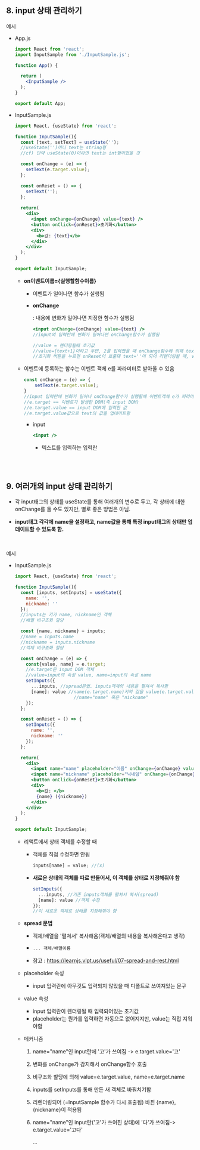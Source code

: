 ## 8. input 상태 관리하기

예시

- App.js

  ```jsx
  import React from 'react';
  import InputSample from './InputSample.js';
  
  function App() {
  
    return (
      <InputSample />
    );
  }
  
  export default App;
  ```

- InputSample.js

  ```jsx
  import React, {useState} from 'react';
  
  function InputSample(){
    const [text, setText] = useState('');
    //useState('')이니 text는 string형
    //cf) 만약 useState(0)이라면 text는 int형이었을 것
  
    const onChange = (e) => {
      setText(e.target.value);
    };
  
    const onReset = () => {
      setText('');
    };
      
    return(
      <div>
        <input onChange={onChange} value={text} />
        <button onClick={onReset}>초기화</button>
        <div>
          <b>값: {text}</b>
        </div>
      </div>
    );
  }
  
  export default InputSample;
  ```
  
  - **on이벤트이름={실행할함수이름}**
  
    - 이벤트가 일어나면 함수가 실행됨
  
    - **onChange**
  
      : 내용에 변화가 일어나면 지정한 함수가 실행됨
  
        ```jsx
        <input onChange={onChange} value={text} />
        //input의 입력란에 변화가 일어나면 onChange함수가 실행됨
        
        //value = 렌더링될때 초기값
        //value={text+1}이라고 두면, 2를 입력했을 때 onChange함수에 의해 text=2가 되어 리렌더링될 때, input의 초기값 value={2+1}이므로 '21'이 입력란에 표시됨
      //초기화 버튼을 누르면 onReset이 호출돼 text=''이 되어 리렌더링될 때, value=''이 되어 입력란이 비워짐 
        ```
  
  - 이벤트에 등록하는 함수는 이벤트 객체 e를 파라미터로 받아올 수 있음
  
    ```jsx
    const onChange = (e) => {
        setText(e.target.value);
    }
    //input 입력란에 변화가 일어나 onChange함수가 실행될때 이벤트객체 e가 파라미터로 넘어감
    //e.target == 이벤트가 발생한 DOM(즉 input DOM)
    //e.target.value == input DOM에 입력한 값
    //e.target.value값으로 text의 값을 업데이트함
    ```
  
  
    - input
  
      ```jsx
      <input />
      ```
  
      - 텍스트를 입력하는 입력란

<br>

<br>

## 9. 여러개의 input 상태 관리하기

- 각 input태그의 상태를 useState를 통해 여러개의 변수로 두고, 각 상태에 대한 onChange를 둘 수도 있지만, 별로 좋은 방법은 아님.

- **input태그 각각에 name을 설정하고, name값을 통해 특정 input태그의 상태만 업데이트할 수 있도록 함.**

<br>

예시

- InputSample.js

  ```jsx
  import React, {useState} from 'react';
  
  function InputSample(){
    const [inputs, setInputs] = useState({
      name: '',
      nickname: ''
    });
    //inputs는 키가 name, nickname인 객체
    //배열 비구조화 할당
  
    const {name, nickname} = inputs;
    //name = inputs.name
    //nickname = inputs.nickname
    //객체 비구조화 할당
  
    const onChange = (e) => {
      const{value, name} = e.target;
      //e.target은 input DOM 객체
      //value=input의 속성 value, name=input의 속성 name
      setInputs({
        ...inputs, //spread문법. inputs객체의 내용을 펼쳐서 복사함
        [name]: value //name(e.target.name)키의 값을 value(e.target.value)로 함
        				//name="name" 혹은 "nickname"
      });
    };
  
    const onReset = () => {
      setInputs({
        name: '',
        nickname: ''
      });
    };
  
    return(
      <div>
        <input name="name" placeholder="이름" onChange={onChange} value={name} />
        <input name="nickname" placeholder="닉네임" onChange={onChange} value={nickname} />
        <button onClick={onReset}>초기화</button>
        <div>
          <b>값: </b>
          {name} ({nickname})
        </div>
      </div>
    );
  }
  
  export default InputSample;
  ```

  - 리액트에서 상태 객체를 수정할 때

    - 객체를 직접 수정하면 안됨

      ```jsx
      inputs[name] = value; //(x)
      ```

    - **새로운 상태의 객체를 따로 만들어서, 이 객체를 상태로 지정해줘야 함**

      ```jsx
      setInputs({
        ...inputs, //기존 inputs객체를 펼쳐서 복사(spread)
        [name]: value //객체 수정
      });
      //이 새로운 객체로 상태를 지정해줘야 함
      ```

  - **spread 문법**

    - 객체/배열을 '펼쳐서' 복사해옴(객체/배열의 내용을 복사해온다고 생각)

    - ```jsx
      ... 객체/배열이름
      ```

    - 참고 : https://learnjs.vlpt.us/useful/07-spread-and-rest.html

  - placeholder 속성

    - input 입력란에 아무것도 입력되지 않았을 때 디폴트로 쓰여져있는 문구

  - value 속성

    - input 입력란이 렌더링될 때 입력되어있는 초기값
    - placeholder는 뭔가를 입력하면 자동으로 없어지지만, value는 직접 지워야함

  - 메커니즘

    1. name="name"인 input란에 '고'가 쓰여짐 -> e.target.value='고'
    2. 변화를 onChange가 감지해서 onChange함수 호출
    3. 비구조화 할당에 의해 value=e.target.value, name=e.target.name
    4. inputs를 setInputs를 통해 만든 새 객체로 바꿔치기함
    5. 리렌더링되어 (=InputSample 함수가 다시 호출됨) 바뀐 {name}, {nickname}이 적용됨
    6. name="name"인 input란('고'가 쓰여진 상태)에 '다'가 쓰여짐-> e.target.value='고다'

       ...